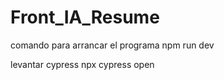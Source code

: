 # Front_IA_Resume

comando para arrancar el programa
npm run dev


levantar cypress
npx cypress open